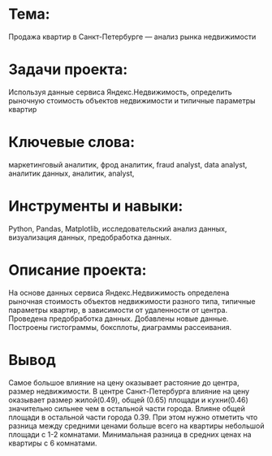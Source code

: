 # Тема: 
Продажа квартир в Санкт-Петербурге — анализ рынка недвижимости

# Задачи проекта: 
Используя данные сервиса Яндекс.Недвижимость, определить рыночную стоимость объектов недвижимости и типичные параметры квартир

# Ключевые слова: 
маркетинговый аналитик, фрод аналитик, fraud analyst, data analyst, аналитик данных, аналитик, analyst,

# Инструменты и навыки: 
Python, Pandas, Matplotlib, исследовательский анализ данных, визуализация данных, предобработка данных.

# Описание проекта: 
На основе данных сервиса Яндекс.Недвижимость определена рыночная стоимость
объектов недвижимости разного типа, типичные параметры квартир, в зависимости от
удаленности от центра. Проведена предобработка данных. Добавлены новые данные.
Построены гистограммы, боксплоты, диаграммы рассеивания.

# Вывод
Самое большое влияние на цену оказывает растояние до центра, размер недвижимости. В центре Санкт-Петербурга влияние на цену оказывает размер жилой(0.49), общей (0.65) площади и кухни(0.46) значительно сильнее чем в остальной части города. Влияне общей площади в остальной части города 0.39. При этом нужно отметить что разница между средними ценами больше всего на квартиры небольшой площади с 1-2 комнатами. Минимальная разница в средних ценах на квартиры с 6 комнатами.
